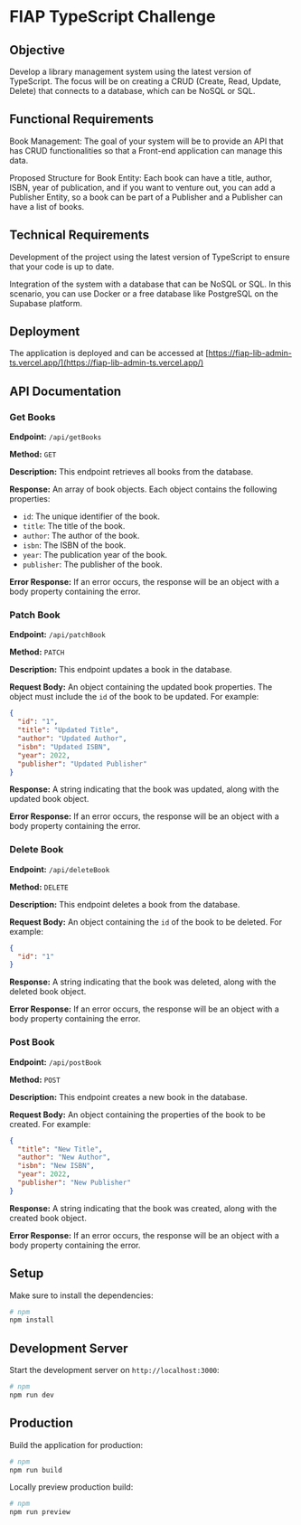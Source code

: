 # FIAP TypeScript Challenge

## Objective

Develop a library management system using the latest version of TypeScript. The focus will be on creating a CRUD (Create, Read, Update, Delete) that connects to a database, which can be NoSQL or SQL.

## Functional Requirements

Book Management: The goal of your system will be to provide an API that has CRUD functionalities so that a Front-end application can manage this data.

Proposed Structure for Book Entity: Each book can have a title, author, ISBN, year of publication, and if you want to venture out, you can add a Publisher Entity, so a book can be part of a Publisher and a Publisher can have a list of books.

## Technical Requirements

Development of the project using the latest version of TypeScript to ensure that your code is up to date.

Integration of the system with a database that can be NoSQL or SQL. In this scenario, you can use Docker or a free database like PostgreSQL on the Supabase platform.

## Deployment

The application is deployed and can be accessed at [https://fiap-lib-admin-ts.vercel.app/](https://fiap-lib-admin-ts.vercel.app/)

## API Documentation

### Get Books

**Endpoint:** `/api/getBooks`

**Method:** `GET`

**Description:** This endpoint retrieves all books from the database.

**Response:** An array of book objects. Each object contains the following properties:

- `id`: The unique identifier of the book.
- `title`: The title of the book.
- `author`: The author of the book.
- `isbn`: The ISBN of the book.
- `year`: The publication year of the book.
- `publisher`: The publisher of the book.

**Error Response:** If an error occurs, the response will be an object with a body property containing the error.

### Patch Book

**Endpoint:** `/api/patchBook`

**Method:** `PATCH`

**Description:** This endpoint updates a book in the database.

**Request Body:** An object containing the updated book properties. The object must include the `id` of the book to be updated. For example:

```json
{
  "id": "1",
  "title": "Updated Title",
  "author": "Updated Author",
  "isbn": "Updated ISBN",
  "year": 2022,
  "publisher": "Updated Publisher"
}
```

**Response:** A string indicating that the book was updated, along with the updated book object.

**Error Response:** If an error occurs, the response will be an object with a body property containing the error.

### Delete Book

**Endpoint:** `/api/deleteBook`

**Method:** `DELETE`

**Description:** This endpoint deletes a book from the database.

**Request Body:** An object containing the `id` of the book to be deleted. For example:

```json
{
  "id": "1"
}
```

**Response:** A string indicating that the book was deleted, along with the deleted book object.

**Error Response:** If an error occurs, the response will be an object with a body property containing the error.

### Post Book

**Endpoint:** `/api/postBook`

**Method:** `POST`

**Description:** This endpoint creates a new book in the database.

**Request Body:** An object containing the properties of the book to be created. For example:

```json
{
  "title": "New Title",
  "author": "New Author",
  "isbn": "New ISBN",
  "year": 2022,
  "publisher": "New Publisher"
}
```

**Response:** A string indicating that the book was created, along with the created book object.

**Error Response:** If an error occurs, the response will be an object with a body property containing the error.

## Setup

Make sure to install the dependencies:

```bash
# npm
npm install
```

## Development Server

Start the development server on `http://localhost:3000`:

```bash
# npm
npm run dev
```

## Production

Build the application for production:

```bash
# npm
npm run build
```

Locally preview production build:

```bash
# npm
npm run preview
```


